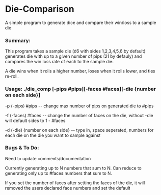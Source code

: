 # Die-Comparison
A simple program to generate dice and compare their win/loss to a sample die

### Summary:

  This program takes a sample die (d6 with sides 1,2,3,4,5,6 by default)
  generates die with up to a given number of pips (21 by defauly)
  and compares the win loss rate of each to the sample die.
  
  A die wins when it rolls a higher number, loses when it rolls lower, and ties re-roll.
  
### Usage: ./die_comp [-pips #pips][-faces #faces][-die {number on each side}]

  -p (-pips) #pips -- change max number of pips on generated die to #pips
  
  -f (-faces) #faces -- change the number of faces on the die, without -die will default sides to 1 - #faces
  
  -d (-die) {number on each side} -- type in, space seperated, numbers for each die on the die you want to sample against
  
### Bugs & To Do:

  Need to update comments/documentation
  
  Currently generating up to N numbers that sum to N. 
  Can reduce to generating only up to #faces numbers that sum to N.
  
  If you set the number of faces after setting the faces of the die, it will
  removed the users declared face numbers and set the default
